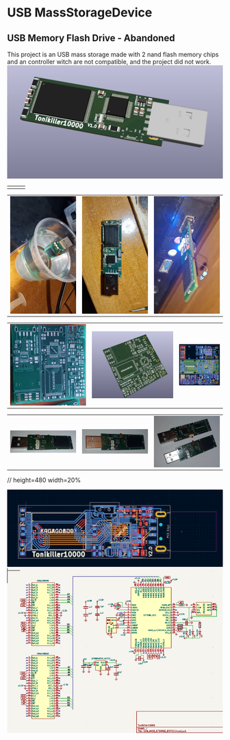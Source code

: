# USB MassStorageDevice
## USB Memory Flash Drive - Abandoned 


This project is an USB mass storage made with 2 nand flash memory chips and an controller witch are not compatible, and the project did not work.
<img src="https://github.com/Tonikiller10000/USB-MassStorageDevice/blob/main/USB_MassStorageDevice_Pictures/3DModel.png"/>




<table>
  <tr>
    <td></td>
    <td></td>
    <td></td>
   </tr>
 </table>




<table>
  <tr>
    <td><img src="https://github.com/Tonikiller10000/USB-MassStorageDevice/blob/main/USB_MassStorageDevice_Pictures/cleaning1.jpg"/></td>
    <td><img src="https://github.com/Tonikiller10000/USB-MassStorageDevice/blob/main/USB_MassStorageDevice_Pictures/cleaningD.jpg"/></td>
    <td><img src="https://github.com/Tonikiller10000/USB-MassStorageDevice/blob/main/USB_MassStorageDevice_Pictures/computer1.jpg"/></td>
   </tr>
 </table>


 <table>
  <tr>
    <td><img src="https://github.com/Tonikiller10000/USB-MassStorageDevice/blob/main/USB_MassStorageDevice_Pictures/JLC2.jpg"/></td>
    <td><img src="https://github.com/Tonikiller10000/USB-MassStorageDevice/blob/main/USB_MassStorageDevice_Pictures/JLC2_3D.png"/></td>
    <td><img src="https://github.com/Tonikiller10000/USB-MassStorageDevice/blob/main/USB_MassStorageDevice_Pictures/proiectareJLC2_2.png"/></td>
   </tr>
 </table>






<table>
  <tr>
    <td><img src="https://github.com/Tonikiller10000/USB-MassStorageDevice/blob/main/USB_MassStorageDevice_Pictures/stk3.jpg" ></td>
    <td><img src="https://github.com/Tonikiller10000/USB-MassStorageDevice/blob/main/USB_MassStorageDevice_Pictures/stk5.jpg" ></td>
    <td><img src="https://github.com/Tonikiller10000/USB-MassStorageDevice/blob/main/USB_MassStorageDevice_Pictures/stk6.jpg" ></td>
  </tr>
 </table>



// height=480 width=20%



<img src="https://github.com/Tonikiller10000/USB-MassStorageDevice/blob/main/USB_MassStorageDevice_Pictures/proiectareV2.png"/>
<img src="https://github.com/Tonikiller10000/USB-MassStorageDevice/blob/main/USB_MassStorageDevice_Pictures/schematic2.png"/>




